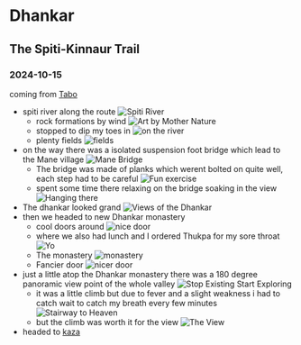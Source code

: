 # Dhankar

## The Spiti-Kinnaur Trail

### 2024-10-15

coming from [Tabo](tabo#2024-10-15)

- spiti river along the route
![Spiti River](spiti_river.avif)
  - rock formations by wind
  ![Art by Mother Nature](formations.avif)
  - stopped to dip my toes in
  ![on the river](on.avif)
  - plenty fields
  ![fields](fields.avif)
- on the way there was a isolated suspension foot bridge which lead to the Mane village
  ![Mane Bridge](mane_bridge.avif)
  - The bridge was made of planks which werent bolted on quite well, each step had to be careful
  ![Fun exercise](planks.avif)
  - spent some time there relaxing on the bridge soaking in the view
  ![Hanging there](float.avif)
- The dhankar looked grand 
  ![Views of the Dhankar](dhankar.avif)
- then we headed to new Dhankar monastery 
  - cool doors around
  ![nice door](door.avif)
  - where we also had lunch and I ordered Thukpa for my sore throat
  ![Yo](yo.avif)
  - The monastery
  ![monastery](walk.avif)
  - Fancier door
  ![nicer door](fancy_door.avif)
- just a little atop the Dhankar monastery there was a 180 degree panoramic view point of the whole valley
  ![Stop Existing Start Exploring](explore.avif)
  - it was a little climb but due to fever and a slight weakness i had to catch wait to catch my breath every few minutes 
  ![Stairway to Heaven](stairway.avif)
  - but the climb was worth it for the view
  ![The View](panorama.avif)
- headed to [kaza](kaza#2024-10-15)